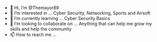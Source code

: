 - 👋 Hi, I’m @Themayor89
- 👀 I’m interested in ... Cyber Security, Networking, Sports and Airsoft
- 🌱 I’m currently learning ... Cyber Security Basics
- 💞️ I’m looking to collaborate on ... Anything that can help me grow my skills and help the community
- 📫 How to reach me ... 

<!---
Themayor89/Themayor89 is a ✨ special ✨ repository because its `README.md` (this file) appears on your GitHub profile.
You can click the Preview link to take a look at your changes.
--->

